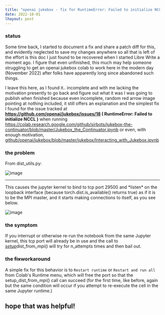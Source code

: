 ```yaml
---
title: "openai jukebox - fix for RuntimeError: Failed to initialize NCCL"
date: 2022-10-01
lhayout: post
---
```



### status

Some time back, I started to document a fix and share a patch diff for this, and evidently neglected to save my changes anywhere so all that is left of the effort is this doc I just found to be recovered when I started Libre Write a moment ago. I figure that even unfinished, this much may help someone struggling to get an openai jukebox colab to work here in the modern day (November 2022) after folks have apparently long since abandoned such things. 

I leave this here, as I found it.. incomplete and with me lacking the motivation presently to go back and figure out what it was I was going to publish when finished because even incomplete, random red arrow image pointing at nothing included, it still offers an explanation and the simplest fix I found for the issue tracked at <b>https://github.com/openai/jukebox/issues/18 ( RuntimeError: Failed to initialize NCCL )</b> when running <a href="https://colab.research.google.com/github/sirbots/jukebox-the-continuator/blob/master/Jukebox_the_Continuator.ipynb">https://colab.research.google.com/github/sirbots/jukebox-the-continuator/blob/master/Jukebox_the_Continuator.ipynb</a> or even, with enough motivation, <a href="https://colab.research.google.com/github/openai/jukebox/blob/master/jukebox/Interacting_with_Jukebox.ipynb">github/openai/jukebox/blob/master/jukebox/Interacting_with_Jukebox.ipynb</a>

### the problem

From dist_utils.py:

![image](https://github.com/user-attachments/assets/631e6f22-1592-46ba-a69b-d02adefb71e6)


<hr>
This causes the jupyter kernel to bind to tcp port 29500 and *listen* on the loopback interface (because torch.dist.is_available() returns true) as if it is to be the MPI master, and it starts making connections to itself, as you see below.

![image](https://github.com/user-attachments/assets/74f8fbfb-a947-4cf5-85be-5566e686a905)

### the symptom

If you interrupt or otherwise re-run the notebook from the same
Jupyter kernel, this tcp port will already be in use and the call to
_<u>setup_</u><span style="text-decoration: none">dist_from_mpi()
will try for n_attempts times and then bail out.</span></div>


### the <strike>fix</strike>workaround

A simple fix for this behavior is
to `Restart runtime` or `Restart and run all`
from Colab's Runtime menu, which will free the port so that 
the setup_dist_from_mpi() call can succeed (for the first time, like before, again but the same condition will occur if you attempt to re-execute the cell in the same Jupyter runtime.)


## hope that was helpful!
